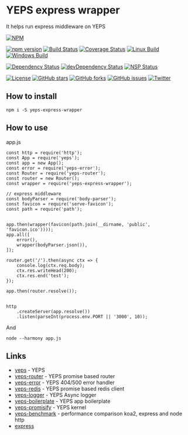 # YEPS express wrapper

It helps run express middleware on YEPS

[![NPM](https://nodei.co/npm/yeps-express-wrapper.png)](https://npmjs.org/package/yeps-express-wrapper)

[![npm version](https://badge.fury.io/js/yeps-express-wrapper.svg)](https://badge.fury.io/js/yeps-express-wrapper)
[![Build Status](https://travis-ci.org/evheniy/yeps-express-wrapper.svg?branch=master)](https://travis-ci.org/evheniy/yeps-express-wrapper)
[![Coverage Status](https://coveralls.io/repos/github/evheniy/yeps-express-wrapper/badge.svg?branch=master)](https://coveralls.io/github/evheniy/yeps-express-wrapper?branch=master)
[![Linux Build](https://img.shields.io/travis/evheniy/yeps-express-wrapper/master.svg?label=linux)](https://travis-ci.org/evheniy/)
[![Windows Build](https://img.shields.io/appveyor/ci/evheniy/yeps-express-wrapper/master.svg?label=windows)](https://ci.appveyor.com/project/evheniy/yeps-express-wrapper)

[![Dependency Status](https://david-dm.org/evheniy/yeps-express-wrapper.svg)](https://david-dm.org/evheniy/yeps-express-wrapper)
[![devDependency Status](https://david-dm.org/evheniy/yeps-express-wrapper/dev-status.svg)](https://david-dm.org/evheniy/yeps-express-wrapper#info=devDependencies)
[![NSP Status](https://img.shields.io/badge/NSP%20status-no%20vulnerabilities-green.svg)](https://travis-ci.org/evheniy/yeps-express-wrapper)

[![License](https://img.shields.io/badge/license-MIT-blue.svg)](https://raw.githubusercontent.com/evheniy/yeps-express-wrapper/master/LICENSE)
[![GitHub stars](https://img.shields.io/github/stars/evheniy/yeps-express-wrapper.svg)](https://github.com/evheniy/yeps-express-wrapper/stargazers)
[![GitHub forks](https://img.shields.io/github/forks/evheniy/yeps-express-wrapper.svg)](https://github.com/evheniy/yeps-express-wrapper/network)
[![GitHub issues](https://img.shields.io/github/issues/evheniy/yeps-express-wrapper.svg)](https://github.com/evheniy/yeps-express-wrapper/issues)
[![Twitter](https://img.shields.io/twitter/url/https/github.com/evheniy/yeps-express-wrapper.svg?style=social)](https://twitter.com/intent/tweet?text=Wow:&url=%5Bobject%20Object%5D)

## How to install

    npm i -S yeps-express-wrapper

## How to use

app.js

    const http = require('http');
    const App = require('yeps');
    const app = new App();
    const error = require('yeps-error');
    const Router = require('yeps-router');
    const router = new Router();
    const wrapper = require('yeps-express-wrapper');
    
    // express middleware
    const bodyParser = require('body-parser');
    const favicon = require('serve-favicon');
    const path = require('path');
    
    
    app.then(wrapper(favicon(path.join(__dirname, 'public', 'favicon.ico'))));
    app.all([
        error(),
        wrapper(bodyParser.json()),
    ]);
    
    router.get('/').then(async ctx => {
        console.log(ctx.req.body);
        ctx.res.writeHead(200);
        ctx.res.end('test');
    });
    
    app.then(router.resolve());
    
    
    http
        .createServer(app.resolve())
        .listen(parseInt(process.env.PORT || '3000', 10));
    
And
    
    node --harmony app.js
    
## Links

* [yeps](https://github.com/evheniy/yeps) - YEPS
* [yeps-router](https://github.com/evheniy/yeps-router) - YEPS promise based router
* [yeps-error](https://github.com/evheniy/yeps-error) - YEPS 404/500 error handler
* [yeps-redis](https://github.com/evheniy/yeps-redis) - YEPS promise based redis client
* [yeps-logger](https://github.com/evheniy/yeps-logger) - YEPS Async logger
* [yeps-boilerplate](https://github.com/evheniy/yeps-boilerplate) - YEPS app boilerplate
* [yeps-promisify](https://github.com/evheniy/yeps-promisify) - YEPS kernel
* [yeps-benchmark](https://github.com/evheniy/yeps-benchmark) - performance comparison koa2, express and node http
* [express](https://github.com/expressjs/express)
